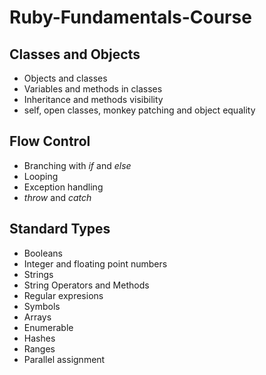 # Ruby-Fundamentals-Course

## Classes and Objects
- Objects and classes
- Variables and methods in classes
- Inheritance and methods visibility
- self, open classes, monkey patching and object equality

## Flow Control
- Branching with *if* and *else*
- Looping
- Exception handling
- *throw* and *catch*

## Standard Types
- Booleans
- Integer and floating point numbers
- Strings
- String Operators and Methods
- Regular expresions
- Symbols
- Arrays
- Enumerable
- Hashes
- Ranges
- Parallel assignment
